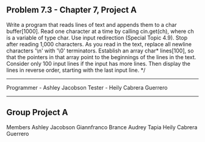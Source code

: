 Problem 7.3 - Chapter 7, Project A
---------------------------------------------
Write a program that reads lines of text and appends them to a char buffer[1000].
Read one character at a time by calling cin.get(ch), where ch is a variable of type char.
Use input redirection (Special Topic 4.9).
Stop after reading 1,000 characters.
As you read in the text, replace all newline characters '\n' with '\0' terminators.
Establish an array char* lines[100], so that the pointers in that array point to the
beginnings of the lines in the text. Consider only 100 input lines if the input
has more lines. Then display the lines in reverse order, starting with the last input line. */

---------------------------------------------
Programmer - Ashley Jacobson
Tester - Heily Cabrera Guerrero

---------------------------------------------
Group Project A 
---------------------------------------------
Members
Ashley Jacobson 
Giannfranco Brance
Audrey Tapia
Heily Cabrera Guerrero
